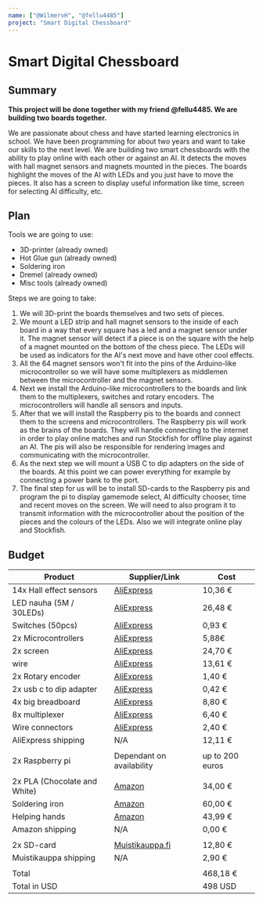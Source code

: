 ```yaml
---
name: ["@WilmervH", "@fellu4485"]
project: "Smart Digital Chessboard"
---
```


# Smart Digital Chessboard

## Summary

**This project will be done together with my friend @fellu4485. We are building two boards together.**

We are passionate about chess and have started learning electronics in school. We have been programming for about two years and want to take our skills to the next level. We are building two smart chessboards with the ability to play online with each other or against an AI. It detects the moves with hall magnet sensors and magnets mounted in the pieces. The boards highlight the moves of the AI with LEDs and you just have to move the pieces. It also has a screen to display useful information like time, screen for selecting AI difficulty, etc.

## Plan

Tools we are going to use:
- 3D-printer (already owned)
- Hot Glue gun (already owned)
- Soldering iron
- Dremel (already owned)
- Misc tools (already owned)

Steps we are going to take:
1. We will 3D-print the boards themselves and two sets of pieces.
2. We mount a LED strip and hall magnet sensors to the inside of each board in a way that every square has a led and a magnet sensor under it. The magnet sensor will detect if a piece is on the square with the help of a magnet mounted on the bottom of the chess piece. The LEDs will be used as indicators for the AI's next move and have other cool effects.
3. All the 64 magnet sensors won't fit into the pins of the Arduino-like microcontroller so we will have some multiplexers as middlemen between the microcontroller and the magnet sensors.
4. Next we install the Arduino-like microcontrollers to the boards and link them to the multiplexers, switches and rotary encoders. The microcontrollers will handle all sensors and inputs.
5. After that we will install the Raspberry pis to the boards and connect them to the screens and microcontrollers. The Raspberry pis will work as the brains of the boards. They will handle connecting to the internet in order to play online matches and run Stockfish for offline play against an AI. The pis will also be responsible for rendering images and communicating with the microcontroller.
6. As the next step we will mount a USB C to dip adapters on the side of the boards. At this point we can power everything for example by connecting a power bank to the port.
7. The final step for us will be to install SD-cards to the Raspberry pis and program the pi to display gamemode select, AI difficulty chooser, time and recent moves on the screen. We will need to also program it to transmit information with the microcontroller about the position of the pieces and the colours of the LEDs. Also we will integrate online play and Stockfish.

## Budget

| Product                      | Supplier/Link                                                                                                                                                                                                                                                                                                                                                                                                                                                                                                                                                              | Cost            |
| ---------------------------- | -------------------------------------------------------------------------------------------------------------------------------------------------------------------------------------------------------------------------------------------------------------------------------------------------------------------------------------------------------------------------------------------------------------------------------------------------------------------------------------------------------------------------------------------------------------------------- | --------------- |
| 14x Hall effect sensors      | [AliExpress](https://www.aliexpress.com/item/32989643722.html?mp=1)                                                                                                                                                                                                                                                                                                                                                                                                                                                                                                        | 10,36 €         |
| LED nauha (5M / 30LEDs)      | [AliExpress](https://www.aliexpress.com/item/1005003387081535.html)                                                                                                                                                                                                                                                                                                                                                                                                                                                                                                        | 26,48 €         |
| Switches (50pcs)             | [AliExpress](https://www.aliexpress.com/item/1005003115135192.html?spm=a2g0o.productlist.main.15.492a744buZq0V1&algo_pvid=4eef36e1-ff9f-4e7b-867d-2a1e4d0fcb28&algo_exp_id=4eef36e1-ff9f-4e7b-867d-2a1e4d0fcb28-7&pdp_ext_f=%7B%22sku_id%22%3A%2212000024181858314%22%7D&pdp_npi=2%40dis%21EUR%211.23%210.75%21%21%21%21%21%40211be3d216717428583614762d0781%2112000024181858314%21sea&curPageLogUid=4swL4l8NvTPE)                                                                                                                                                         | 0,93 €          |
| 2x Microcontrollers          | [AliExpress](https://www.aliexpress.com/item/4000903444456.html)                                                                                                                                                                                                                                                                                                                                                                                                                                                                                                           | 5,88€           |
| 2x screen                    | [AliExpress](https://www.aliexpress.com/item/1005004598800700.html?mp=1)                                                                                                                                                                                                                                                                                                                                                                                                                                                                                                   | 24,70 €         |
| wire                         | [AliExpress](https://www.aliexpress.com/item/33020769897.html?spm=a2g0o.productlist.main.1.6b5e46c7MkcEZz&algo_pvid=78058553-a09b-4eec-8698-21f1e22edd21&algo_exp_id=78058553-a09b-4eec-8698-21f1e22edd21-0&pdp_ext_f=%7B%22sku_id%22%3A%2267168667879%22%7D&pdp_npi=2%40dis%21EUR%2119.39%2113.57%21%21%21%21%21%4021021aa216717439846132506d072f%2167168667879%21sea&curPageLogUid=MQxx4XxR7kOR)                                                                                                                                                                         | 13,61 €         |
| 2x Rotary encoder            | [AliExpress](https://www.aliexpress.com/item/32462116984.html?spm=a2g0o.productlist.main.3.599254c4yKn8rZ&algo_pvid=77498f6c-a9e9-440b-9c1e-7a1bf43cf3ba&algo_exp_id=77498f6c-a9e9-440b-9c1e-7a1bf43cf3ba-1&pdp_ext_f=%7B%22sku_id%22%3A%2210000000284880207%22%7D&pdp_npi=2%40dis%21EUR%210.65%210.62%21%21%21%21%21%4021227f0f16717441099107702d0741%2110000000284880207%21sea&curPageLogUid=ktMiq9vI1nb6)                                                                                                                                                               | 1,40 €          |
| 2x usb c to dip adapter         | [AliExpress](https://www.aliexpress.com/item/1005004898682160.html?spm=a2g0o.productlist.main.17.692d7b97n8m4hO&algo_pvid=6edfc7b6-92ad-408b-ae53-ef4777c40652&algo_exp_id=6edfc7b6-92ad-408b-ae53-ef4777c40652-8&pdp_ext_f=%7B%22sku_id%22%3A%2212000030942574436%22%7D&pdp_npi=2%40dis%21EUR%210.21%210.21%21%21%21%21%21%40211bf3f116717446295668145d06ef%2112000030942574436%21sea&curPageLogUid=XXeUufNaQzvD)                                                                                                                                                         | 0,42 €          |
| 4x big breadboard            | [AliExpress](https://www.aliexpress.com/item/4000689310993.html?spm=a2g0o.productlist.main.1.57f26225PHnp1t&algo_pvid=ccad3b46-3c0a-439f-8b32-1a892a082efa&algo_exp_id=ccad3b46-3c0a-439f-8b32-1a892a082efa-0&pdp_ext_f=%7B%22sku_id%22%3A%2212000022089082723%22%7D&pdp_npi=2%40dis%21EUR%214.34%213.82%21%21%21%21%21%4021021a7216717449609417045d074c%2112000022089082723%21sea&curPageLogUid=L98k4gws9yyZ)                                                                                                                                                             | 8,80 €          |
| 8x multiplexer               | [AliExpress](https://www.aliexpress.com/item/1005002710691057.html?mp=1)                                                                                                                                                                                                                                                                                                                                                                                                                                                                                                   | 6,40 €          |
| Wire connectors              | [AliExpress](https://www.aliexpress.com/item/4000394171442.html?spm=a2g0o.productlist.main.59.78f43ce6rZsG19&algo_pvid=af3fc2d3-ce42-4fe5-9b60-738232f0f8d9&aem_p4p_detail=202212231358062303587920410400021493881&algo_exp_id=af3fc2d3-ce42-4fe5-9b60-738232f0f8d9-29&pdp_ext_f=%7B%22sku_id%22%3A%2210000015036663976%22%7D&pdp_npi=2%40dis%21EUR%210.49%210.4%21%21%21%21%21%40211bda9b16718326862433310d0725%2110000015036663976%21sea&curPageLogUid=Ng4X7oH1Iqnw&ad_pvid=202212231358062303587920410400021493881_8&ad_pvid=202212231358062303587920410400021493881_8) | 2,40 €          |
| AliExpress shipping          | N/A                                                                                                                                                                                                                                                                                                                                                                                                                                                                                                                                                                        | 12,11 €         |
|                              |                                                                                                                                                                                                                                                                                                                                                                                                                                                                                                                                                                            |                 |
| 2x Raspberry pi              | Dependant on availability                                                                                                                                                                                                                                                                                                                                                                                                                                                                                                                                                  | up to 200 euros |
|                              |                                                                                                                                                                                                                                                                                                                                                                                                                                                                                                                                                                            |                 |
| 2x PLA (Chocolate and White) | [Amazon](https://www.amazon.de/-/en/OVERTURE-Matte-Filament-Dimensional-Accuracy/dp/B08X6YWZBT/ref=sr_1_5?keywords=overture%2Bpla&th=1)                                                                                                                                                                                                                                                                                                                                                                                                                                    | 34,00 €         |
| Soldering iron               | [Amazon](https://www.amazon.de/-/en/TOAUTO-Soldering-Station-Digital-Display/dp/B09QCRQHZ8/ref=sr_1_1?keywords=toauto%2Bds90&th=1)                                                                                                                                                                                                                                                                                                                                                                                                                                         | 60,00 €         |
| Helping hands                | [Amazon](https://www.amazon.de/-/en/Magnetic-Soldering-Electronics-Jewellery-Desoldering/dp/B09F9NJVW9/ref=sr_1_17?keywords=l%C3%B6thilfe+hand)                                                                                                                                                                                                                                                                                                                                                                                                                            | 43,99 €         |
| Amazon shipping              | N/A                                                                                                                                                                                                                                                                                                                                                                                                                                                                                                                                                                        | 0,00 €          |
|                              |                                                                                                                                                                                                                                                                                                                                                                                                                                                                                                                                                                            |                 |
| 2x SD-card                   | [Muistikauppa.fi](https://www.muistikauppa.fi/tuote/kingston-canvas-select-plus-64gb-microsdxc-muistikortti/)                                                                                                                                                                                                                                                                                                                                                                                                                                                              | 12,80 €         |
| Muistikauppa shipping        | N/A                                                                                                                                                                                                                                                                                                                                                                                                                                                                                                                                                                        | 2,90 €          |
|                              |                                                                                                                                                                                                                                                                                                                                                                                                                                                                                                                                                                            |                 |
| Total                        |                                                                                                                                                                                                                                                                                                                                                                                                                                                                                                                                                                            | 468,18 €        |
| Total in USD                 |                                                                                                                                                                                                                                                                                                                                                                                                                                                                                                                                                                            | 498 USD         |
